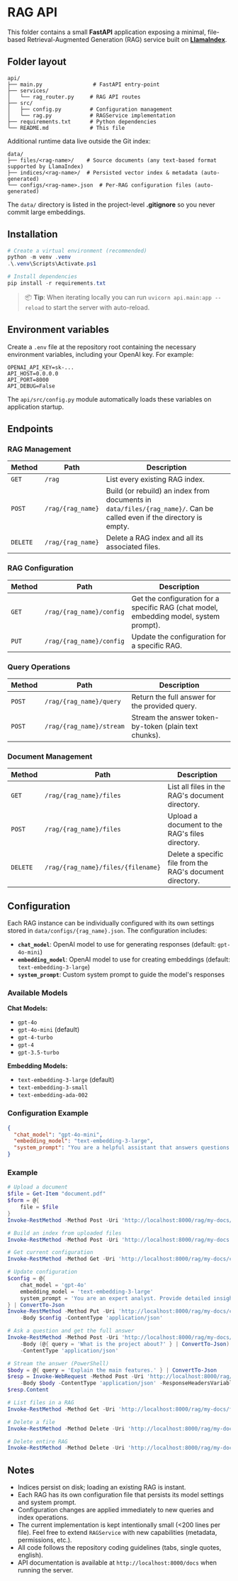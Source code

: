 # RAG API

This folder contains a small **FastAPI** application exposing a minimal, file-based Retrieval-Augmented Generation (RAG) service built on **[LlamaIndex](https://github.com/run-llama/llama_index)**.

## Folder layout

```
api/
├── main.py                # FastAPI entry-point
├── services/
│   └── rag_router.py     # RAG API routes
├── src/
│   ├── config.py         # Configuration management
│   └── rag.py            # RAGService implementation
├── requirements.txt      # Python dependencies
└── README.md             # This file
```

Additional runtime data live outside the Git index:

```
data/
├── files/<rag-name>/    # Source documents (any text-based format supported by LlamaIndex)
├── indices/<rag-name>/  # Persisted vector index & metadata (auto-generated)
└── configs/<rag-name>.json  # Per-RAG configuration files (auto-generated)
```

The `data/` directory is listed in the project-level **.gitignore** so you never commit large embeddings.

## Installation

```powershell
# Create a virtual environment (recommended)
python -m venv .venv
.\.venv\Scripts\Activate.ps1

# Install dependencies
pip install -r requirements.txt
```

> 📦  **Tip**: When iterating locally you can run `uvicorn api.main:app --reload` to start the server with auto-reload.

## Environment variables

Create a `.env` file at the repository root containing the necessary environment variables, including your OpenAI key. For example:

```
OPENAI_API_KEY=sk-...
API_HOST=0.0.0.0
API_PORT=8000
API_DEBUG=False
```

The `api/src/config.py` module automatically loads these variables on application startup.

## Endpoints

### RAG Management

| Method | Path | Description |
| ------ | ---- | ----------- |
| `GET`  | `/rag` | List every existing RAG index. |
| `POST` | `/rag/{rag_name}` | Build (or rebuild) an index from documents in `data/files/{rag_name}/`. Can be called even if the directory is empty. |
| `DELETE` | `/rag/{rag_name}` | Delete a RAG index and all its associated files. |

### RAG Configuration

| Method | Path | Description |
| ------ | ---- | ----------- |
| `GET`  | `/rag/{rag_name}/config` | Get the configuration for a specific RAG (chat model, embedding model, system prompt). |
| `PUT` | `/rag/{rag_name}/config` | Update the configuration for a specific RAG. |

### Query Operations

| Method | Path | Description |
| ------ | ---- | ----------- |
| `POST` | `/rag/{rag_name}/query` | Return the full answer for the provided query. |
| `POST` | `/rag/{rag_name}/stream` | Stream the answer token-by-token (plain text chunks). |

### Document Management

| Method | Path | Description |
| ------ | ---- | ----------- |
| `GET`  | `/rag/{rag_name}/files` | List all files in the RAG's document directory. |
| `POST` | `/rag/{rag_name}/files` | Upload a document to the RAG's files directory. |
| `DELETE` | `/rag/{rag_name}/files/{filename}` | Delete a specific file from the RAG's document directory. |

## Configuration

Each RAG instance can be individually configured with its own settings stored in `data/configs/{rag_name}.json`. The configuration includes:

- **`chat_model`**: OpenAI model to use for generating responses (default: `gpt-4o-mini`)
- **`embedding_model`**: OpenAI model to use for creating embeddings (default: `text-embedding-3-large`)
- **`system_prompt`**: Custom system prompt to guide the model's responses

### Available Models

**Chat Models:**
- `gpt-4o`
- `gpt-4o-mini` (default)
- `gpt-4-turbo`
- `gpt-4`
- `gpt-3.5-turbo`

**Embedding Models:**
- `text-embedding-3-large` (default)
- `text-embedding-3-small`
- `text-embedding-ada-002`

### Configuration Example

```json
{
  "chat_model": "gpt-4o-mini",
  "embedding_model": "text-embedding-3-large",
  "system_prompt": "You are a helpful assistant that answers questions based on the provided context. Be concise and accurate."
}
```

### Example

```powershell
# Upload a document
$file = Get-Item "document.pdf"
$form = @{
    file = $file
}
Invoke-RestMethod -Method Post -Uri 'http://localhost:8000/rag/my-docs/files' -Form $form

# Build an index from uploaded files
Invoke-RestMethod -Method Post -Uri 'http://localhost:8000/rag/my-docs'

# Get current configuration
Invoke-RestMethod -Method Get -Uri 'http://localhost:8000/rag/my-docs/config'

# Update configuration
$config = @{
    chat_model = 'gpt-4o'
    embedding_model = 'text-embedding-3-large'
    system_prompt = 'You are an expert analyst. Provide detailed insights based on the documents.'
} | ConvertTo-Json
Invoke-RestMethod -Method Put -Uri 'http://localhost:8000/rag/my-docs/config' `
    -Body $config -ContentType 'application/json'

# Ask a question and get the full answer
Invoke-RestMethod -Method Post -Uri 'http://localhost:8000/rag/my-docs/query' `
    -Body (@{ query = 'What is the project about?' } | ConvertTo-Json) `
    -ContentType 'application/json'

# Stream the answer (PowerShell)
$body = @{ query = 'Explain the main features.' } | ConvertTo-Json
$resp = Invoke-WebRequest -Method Post -Uri 'http://localhost:8000/rag/my-docs/stream' `
    -Body $body -ContentType 'application/json' -ResponseHeadersVariable rh -UseBasicParsing
$resp.Content

# List files in a RAG
Invoke-RestMethod -Method Get -Uri 'http://localhost:8000/rag/my-docs/files'

# Delete a file
Invoke-RestMethod -Method Delete -Uri 'http://localhost:8000/rag/my-docs/files/document.pdf'

# Delete entire RAG
Invoke-RestMethod -Method Delete -Uri 'http://localhost:8000/rag/my-docs'
```

## Notes

* Indices persist on disk; loading an existing RAG is instant.
* Each RAG has its own configuration file that persists its model settings and system prompt.
* Configuration changes are applied immediately to new queries and index operations.
* The current implementation is kept intentionally small (<200 lines per file). Feel free to extend `RAGService` with new capabilities (metadata, permissions, etc.).
* All code follows the repository coding guidelines (tabs, single quotes, english).
* API documentation is available at `http://localhost:8000/docs` when running the server.

